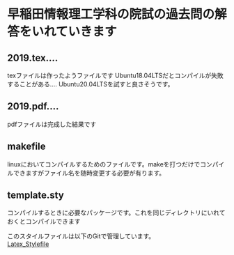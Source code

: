 # 早稲田情報理工学科の院試の過去問の解答をいれていきます
## 2019.tex....
texファイルは作ったようファイルです
Ubuntu18.04LTSだとコンパイルが失敗することがある....
Ubuntu20.04LTSを試すと良さそうです。

## 2019.pdf....
pdfファイルは完成した結果です
## makefile
linuxにおいてコンパイルするためのファイルです。makeを打つだけでコンパイルできますがファイル名を随時変更する必要が有ります。
## template.sty
コンパイルするときに必要なパッケージです。これを同じディレクトリにいれておくとコンパイルできます

このスタイルファイルは以下のGitで管理しています。  
[Latex_Stylefile](https://github.com/tama14142356/Latex_stylefile.git)
